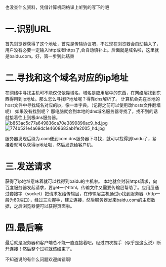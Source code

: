 ﻿也没查什么资料，凭借计算机网络课上听到的写下的吧

# 一.识别URL
首先浏览器获得了这个地址，首先是传输协议吧，不过现在浏览器会自动输入了，用户没有必要一定输入http或者https了,会自动填补上。后面就是域名啦，这里就是baidu.com。好，第一步到此结束
# 二.寻找和这个域名对应的ip地址
在网络中寻找主机可不能仅仅依靠域名，域名是应用层中的东西，在网络层找到东西得用到ip地址。那么怎么寻找IP地址呢？得靠dns解析了。
计算机会先在本地的host文件中寻找域名对应的ip，像一本字典。（记得之前可以使用改hosts文件翻墙呢）
如果没有找到呢？
那电脑就会到本地的dns域名服务器寻找了，找不到的话就接着往上到根dns服务器。
![b853ac5c77a649836ca70e3899896ac9_hd.jpg](http://upload-images.jianshu.io/upload_images/7146340-fd5e95deb6f3e0a4.jpg?imageMogr2/auto-orient/strip%7CimageView2/2/w/1240)
![774b521e4a69dc1e4608683ab1fe2005_hd.jpg](http://upload-images.jianshu.io/upload_images/7146340-ef0f4a3dfc0ba9bd.jpg?imageMogr2/auto-orient/strip%7CimageView2/2/w/1240)

服务器发现后缀为.com便到com dns服务器下寻找，就可以找得到baidu了，紧接着就可以获得ip地址啦，然后发送给客户机。
# 三.发送请求
获得了ip地址意味着就可以找得到baidu的主机啦。
本地就会封装https请求，向百度服务器发起请求，要get一个html，传输文件又需要传输层帮助了。应用层通过套接字（socket）把请求发给传输层，在传输层主机通过ip找到服务器（http一般为80端口），经过三次握手，建立连接，然后服务器发来baidu.com的主页数据，之后浏览器便可以获得页面啦。
# 四.最后嘛
最后就是服务器和客户端总不能一直连接着吧，经过四次握手（似乎是这么说）断开连接！然后整个过程就该结束了。

不知道说的有什么问题欢迎纠错啊!

